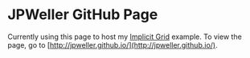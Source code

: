 JPWeller GitHub Page
====================

Currently using this page to host my [Implicit Grid](http://github.com/jpweller/Implicit-Grid) example. To view the page, go to [http://jpweller.github.io/](http://jpweller.github.io/).

